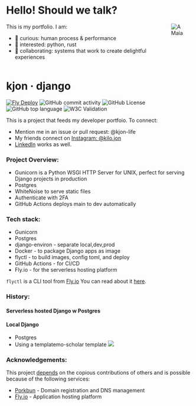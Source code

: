 

# Hello! Should we talk?

<div style="display:flex; align-items:flex-start;">
  <div>
    This is my portfolio. I am:
    <ul>
      <li>👀 curious: human process & performance</li>
      <li>🌱 interested: python, rust</li>
      <li>💞️ collaborating: systems that work to create delightful experiences</li>
    </ul>
  </div>
  <img src="https://user-images.githubusercontent.com/76539355/214731371-78cb7bcb-996d-4108-9872-7af758ed5647.png" alt="A Maia" style="margin-left:1rem;">
</div>


# kjon &middot; django  
[![Fly Deploy](https://github.com/kjon-life/kjon_django/actions/workflows/fly.yml/badge.svg)](https://github.com/kjon-life/kjon_django/actions/workflows/fly.yml) 
 ![GitHub commit activity](https://img.shields.io/github/commit-activity/y/kjon-life/kjon_django) 
 ![GitHub License](https://img.shields.io/github/license/kjon-life/kjon_django)
 ![GitHub top language](https://img.shields.io/github/languages/top/kjon-life/kjon_django)
 ![W3C Validation](https://img.shields.io/w3c-validation/html?targetUrl=https%3A%2F%2Fkjon.life) 
 
This is a project that feeds my developer portfoio. To connect:  
- Mention me in an issue or pull request: @kjon-life  
- My friends connect on [Instagram: @kilo.jon](https://www.instagram.com/kilo.jon/)   
- [LinkedIn](https://www.linkedin.com/in/jonhwilliams) works as well.


### Project Overview:
* Gunicorn is a Python WSGI HTTP Server for UNIX, perfect for serving Django projects in production
* Postgres
* WhiteNoise to serve static files
* Authenticate with 2FA
* GitHub Actions deploys main to dev automatically

### Tech stack:
* Gunicorn
* Postgres
* django-environ - separate local,dev,prod
* Docker - to package Django apps as image
* flyctl - to build images, config toml, and deploy
* GitHub Actions - for CI/CD
* Fly.io - for the serverless hosting platform

```flyctl``` is a CLI tool from [Fly.io](http://fly.io)
You can read about it [here](https://fly.io/docs/hands-on/).

### History:  
#### Serverless hosted Django w Postgres

#### Local Django
* Postgres
* Using a templatemo-scholar template
![](hello/static/images/iterations/2024-04-06-23-28-17.png)

### Acknowledgements:

This project [depends](https://github.com/kjon-life/kjon-life/network/dependencies) on the copious contributions of others and is possible because of the following services:

- [Porkbun](https://porkbun.com/) - Domain registration and DNS management
- [Fly.io](https://fly.io/) - Application hosting platform
